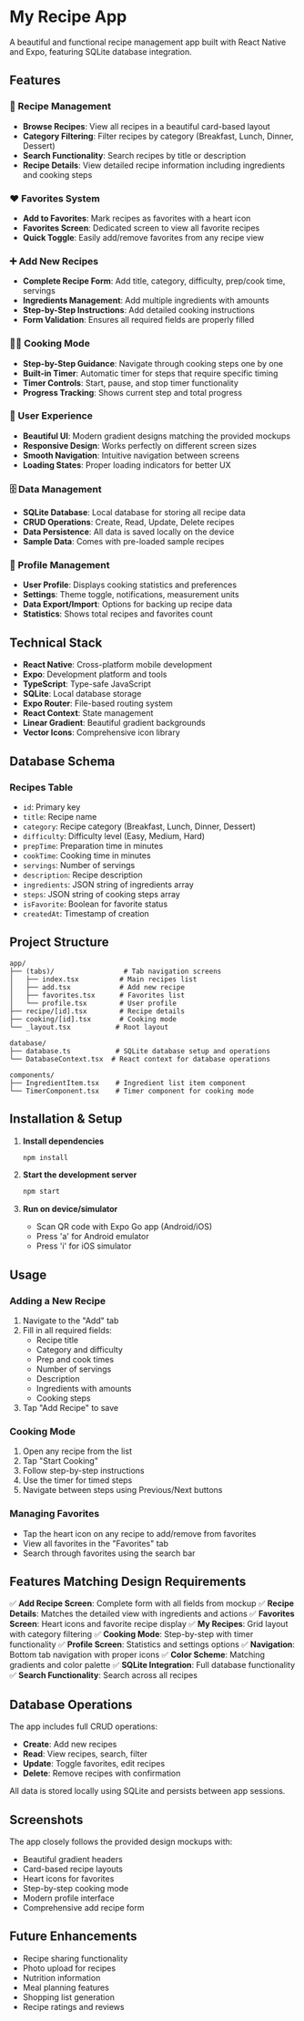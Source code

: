 # My Recipe App

A beautiful and functional recipe management app built with React Native and Expo, featuring SQLite database integration.

## Features

### 🍳 Recipe Management
- **Browse Recipes**: View all recipes in a beautiful card-based layout
- **Category Filtering**: Filter recipes by category (Breakfast, Lunch, Dinner, Dessert)
- **Search Functionality**: Search recipes by title or description
- **Recipe Details**: View detailed recipe information including ingredients and cooking steps

### ❤️ Favorites System
- **Add to Favorites**: Mark recipes as favorites with a heart icon
- **Favorites Screen**: Dedicated screen to view all favorite recipes
- **Quick Toggle**: Easily add/remove favorites from any recipe view

### ➕ Add New Recipes
- **Complete Recipe Form**: Add title, category, difficulty, prep/cook time, servings
- **Ingredients Management**: Add multiple ingredients with amounts
- **Step-by-Step Instructions**: Add detailed cooking instructions
- **Form Validation**: Ensures all required fields are properly filled

### 👨‍🍳 Cooking Mode
- **Step-by-Step Guidance**: Navigate through cooking steps one by one
- **Built-in Timer**: Automatic timer for steps that require specific timing
- **Timer Controls**: Start, pause, and stop timer functionality
- **Progress Tracking**: Shows current step and total progress

### 📱 User Experience
- **Beautiful UI**: Modern gradient designs matching the provided mockups
- **Responsive Design**: Works perfectly on different screen sizes
- **Smooth Navigation**: Intuitive navigation between screens
- **Loading States**: Proper loading indicators for better UX

### 🗄️ Data Management
- **SQLite Database**: Local database for storing all recipe data
- **CRUD Operations**: Create, Read, Update, Delete recipes
- **Data Persistence**: All data is saved locally on the device
- **Sample Data**: Comes with pre-loaded sample recipes

### 👤 Profile Management
- **User Profile**: Displays cooking statistics and preferences
- **Settings**: Theme toggle, notifications, measurement units
- **Data Export/Import**: Options for backing up recipe data
- **Statistics**: Shows total recipes and favorites count

## Technical Stack

- **React Native**: Cross-platform mobile development
- **Expo**: Development platform and tools
- **TypeScript**: Type-safe JavaScript
- **SQLite**: Local database storage
- **Expo Router**: File-based routing system
- **React Context**: State management
- **Linear Gradient**: Beautiful gradient backgrounds
- **Vector Icons**: Comprehensive icon library

## Database Schema

### Recipes Table
- `id`: Primary key
- `title`: Recipe name
- `category`: Recipe category (Breakfast, Lunch, Dinner, Dessert)
- `difficulty`: Difficulty level (Easy, Medium, Hard)
- `prepTime`: Preparation time in minutes
- `cookTime`: Cooking time in minutes
- `servings`: Number of servings
- `description`: Recipe description
- `ingredients`: JSON string of ingredients array
- `steps`: JSON string of cooking steps array
- `isFavorite`: Boolean for favorite status
- `createdAt`: Timestamp of creation

## Project Structure

```
app/
├── (tabs)/                 # Tab navigation screens
│   ├── index.tsx          # Main recipes list
│   ├── add.tsx            # Add new recipe
│   ├── favorites.tsx      # Favorites list
│   └── profile.tsx        # User profile
├── recipe/[id].tsx        # Recipe details
├── cooking/[id].tsx       # Cooking mode
└── _layout.tsx           # Root layout

database/
├── database.ts           # SQLite database setup and operations
└── DatabaseContext.tsx  # React context for database operations

components/
├── IngredientItem.tsx    # Ingredient list item component
└── TimerComponent.tsx    # Timer component for cooking mode
```

## Installation & Setup

1. **Install dependencies**
   ```bash
   npm install
   ```

2. **Start the development server**
   ```bash
   npm start
   ```

3. **Run on device/simulator**
   - Scan QR code with Expo Go app (Android/iOS)
   - Press 'a' for Android emulator
   - Press 'i' for iOS simulator

## Usage

### Adding a New Recipe
1. Navigate to the "Add" tab
2. Fill in all required fields:
   - Recipe title
   - Category and difficulty
   - Prep and cook times
   - Number of servings
   - Description
   - Ingredients with amounts
   - Cooking steps
3. Tap "Add Recipe" to save

### Cooking Mode
1. Open any recipe from the list
2. Tap "Start Cooking"
3. Follow step-by-step instructions
4. Use the timer for timed steps
5. Navigate between steps using Previous/Next buttons

### Managing Favorites
- Tap the heart icon on any recipe to add/remove from favorites
- View all favorites in the "Favorites" tab
- Search through favorites using the search bar

## Features Matching Design Requirements

✅ **Add Recipe Screen**: Complete form with all fields from mockup
✅ **Recipe Details**: Matches the detailed view with ingredients and actions
✅ **Favorites Screen**: Heart icons and favorite recipe display
✅ **My Recipes**: Grid layout with category filtering
✅ **Cooking Mode**: Step-by-step with timer functionality
✅ **Profile Screen**: Statistics and settings options
✅ **Navigation**: Bottom tab navigation with proper icons
✅ **Color Scheme**: Matching gradients and color palette
✅ **SQLite Integration**: Full database functionality
✅ **Search Functionality**: Search across all recipes

## Database Operations

The app includes full CRUD operations:
- **Create**: Add new recipes
- **Read**: View recipes, search, filter
- **Update**: Toggle favorites, edit recipes
- **Delete**: Remove recipes with confirmation

All data is stored locally using SQLite and persists between app sessions.

## Screenshots

The app closely follows the provided design mockups with:
- Beautiful gradient headers
- Card-based recipe layouts
- Heart icons for favorites
- Step-by-step cooking mode
- Modern profile interface
- Comprehensive add recipe form

## Future Enhancements

- Recipe sharing functionality
- Photo upload for recipes
- Nutrition information
- Meal planning features
- Shopping list generation
- Recipe ratings and reviews
